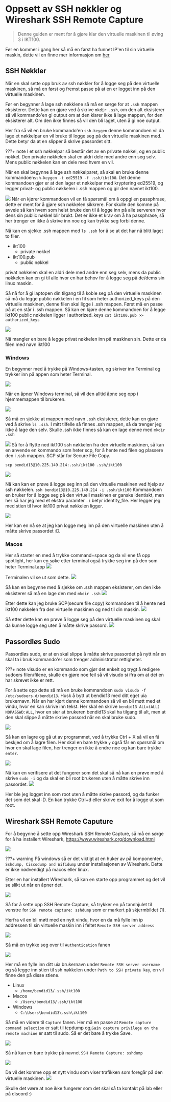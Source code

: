 # Oppsett av SSH nøkkler og Wireshark SSH Remote Capture
> Denne guiden er ment for å gjøre klar den virtuelle maskinen til øving 3 i IKT100.

Før en kommer i gang her så må en først ha funnet IP'en til sin virtuelle maskin, dette vil en finne mer informasjon om [her](../vm.md)


## SSH Nøkkler
Når en skal sette opp bruk av ssh nøkkler for å logge seg på den virtuelle maskinen, så må en først og fremst passe på at en er logget inn på den virtuelle maskinen.

Før en begynner å lage ssh nøkklene så må en sørge for at ``.ssh`` mappen eksisterer. Dette kan en gjøre ved å skrive ``mkdir .ssh``, om den alt eksisterer så vil kommando'en gi output om at den klarer ikke å lage mappen, for den eksisterer alt. Om den ikke finnes så vil den bli laget, uten å gi noe output.

Her fra så vil en bruke kommando'en ``ssh-keygen`` denne kommandoen vil da lage et nøkkelpar en vil bruke til logge seg på den virtuelle maskinen med. Dette betyr da at en slipper å skrive passordet sitt.

???+ note
    I et ssh nøkkelpar så består det av en private nøkkel, og en public nøkkel. Den private nøkkelen skal en aldri dele med andre enn seg selv. Mens public nøkkelen kan en dele med hvem en vil.

Når en skal begynne å lage ssh nøkkelparet, så skal en bruke denne kommandoen``ssh-keygen -t ed25519 -f .ssh/ikt100``.
Det denne kommandoen gjør er at den lager et nøkkelpar med kryptering ed25519, og legger privat- og public nøkkelen i .ssh mappen og gir den navnet ikt100.

![](./assets/2024-09-25-15-06-02.png)
Når en kjører kommandoen vil en få spørsmål om å oppgi en passphrase, dette er ment for å gjøre ssh nøkkelen sikkrere. For skulle den komme på avveie så kan hvem som helst bruke den til å logge inn på alle serveren hvor dens sin public nøkkel blir brukt. Det er ikke et krav om å ha passphrase, så her trenger en ikke å skrive inn noe og kan trykke seg forbi denne.

Nå kan en sjekke .ssh mappen med ``ls .ssh`` for å se at det har nå blitt laget to filer.

- ikt100
    - private nøkkel
- ikt100.pub
    - public nøkkel

privat nøkkelen skal en aldri dele med andre enn seg selv, mens da public nøkkelen kan en gi til alle hvor en har behov for å logge seg på de/dems sin linux maskin.

Så nå for å gi laptopen din tilgang til å koble seg på den virtuelle maskinen så må du legge public nøkkelen i en fil som heter authorized_keys på den virtuelle maskinen, denne filen skal ligge i .ssh mappen. Først må en passe på at en står i .ssh mappen. Så kan en kjøre denne kommandoen for å legge ikt100 public nøkkelen ligger i authorized_keys  ``cat ikt100.pub >> authorized_keys``

![](./assets/2024-09-25-15-43-55.png)

Nå mangler en bare å legge privat nøkkelen inn på maskinen sin. Dette er da filen med navn ikt100

### Windows
En begynner med å trykke på Windows-tasten, og skriver inn Terminal og trykker inn på appen som heter Terminal.

![](./assets/2024-09-26-11-08-51.png)

Når en åpner Windows terminal, så vil den alltid åpne seg opp i hjemmemappen til brukeren.

![](./assets/2024-09-26-11-11-15.png)

Så må en sjekke at mappen med navn ``.ssh`` eksisterer, dette kan en gjøre ved å skrive ``ls .ssh``. I mitt tilfelle så finnes .ssh mappen, så da trenger jeg ikke å lage den selv. Skulle .ssh ikke finnes så kan en lage denne med ``mkdir .ssh``

![](./assets/2024-09-26-11-13-46.png)
Så for å flytte ned ikt100 ssh nøkkelen fra den virtuelle maskinen, så kan en anvende en kommando som heter scp, for å hente ned filen og plassere den i .ssh mappen. SCP står for Secure File Copy.

``scp bendid13@10.225.149.214:.ssh/ikt100 .ssh/ikt100``

![](./assets/2024-09-26-14-18-56.png)

Nå kan kan en prøve å logge seg inn på den virtuelle maskinen ved hjelp av ssh nøkkelen. ``ssh bendid13@10.225.149.214 -i .ssh/ikt100``
Kommandoen en bruker for å logge seg på den virtuell maskinen er ganske identiskt, men her så har jeg med et ekstra paramter ``-i`` betyr identity_file.  Her legger jeg med stien til hvor ikt100 privat nøkkelen ligger.

![](./assets/2024-09-26-14-25-19.png)

Her kan en nå se at jeg kan logge meg inn på den virtuelle maskinen uten å måtte skrive passordet :D.

### Macos

Her så starter en med å trykke command+space og da vil ene få opp spotlight, her kan en søke etter terminal også trykke seg inn på den som heter Terminal.app
![](./assets/2024-09-26-14-53-53.png)

Terminalen vil se ut som dette.
![](./assets/2024-09-26-14-54-50.png)

Så kan en begynne med å sjekke om .ssh mappen eksisterer, om den ikke eksisterer så må en lage den med ``mkdir .ssh``
![](./assets/2024-09-26-14-56-40.png)

Etter dette kan jeg bruke SCP(secure file copy) kommandoen til å hente ned ikt100 nøkkelen fra den virtuelle maskinen og ned til din maskin.
![](./assets/2024-09-26-15-06-37.png)


Så etter dette kan en prøve å logge seg på den virtuelle maskinen og skal da kunne logge seg uten å måtte skrive passord.
![](./assets/2024-09-26-15-21-26.png)

## Passordløs Sudo

Passordløs sudo, er at en skal slippe å måtte skrive passordet på nytt når en skal ta i bruk kommando'er som trenger administrator rettigheter.

???+ note
    visudo er en kommando som gjør det enkelt og trygt å redigere sudoers filen/filene, skulle en gjøre noe feil så vil visudo si ifra om at det en har skrevet ikke er rett.

For å sette opp dette så må en bruke kommandoen ``sudo visudo -f /etc/sudoers.d/bendid13``. Husk å bytt ut bendid13 med ditt eget uia brukernavn. Når en har kjørt denne kommandoen så vil en bli møtt med et vindu, hvor en kan skrive inn tekst. Her skal en skrive ``bendid13 ALL=(ALL) NOPASSWD:ALL``, hvor en sier at brukeren bendid13 skal ha tilgang til alt, men at den skal slippe å måtte skrive passord når en skal bruke sudo.

![](./assets/2024-09-26-13-12-59.png)

Så kan en lagre og gå ut av programmet, ved å trykke Ctrl + X så vil en få beskjed om å lagre filen. Her skal en bare trykke ``y`` også får en spørsmål om hvor en skal lage filen, her trenger en ikke å endre noe og kan bare trykke ``enter``.

![](./assets/2024-09-26-13-18-43.png)

Nå kan en verifisere at det fungerer som det skal så nå kan en prøve med å skrive ``sudo -i`` og da skal en bli root brukeren uten å måtte skrive inn passordet. 
![](./assets/2024-09-26-13-21-36.png)

Her ble jeg logget inn som root uten å måtte skrive passord, og da funker det som det skal :D. En kan trykke Ctrl+d eller skrive exit for å logge ut som root.


## Wireshark SSH Remote Caputure

For å begynne å sette opp Wireshark SSH Remote Capture, så må en sørge for å ha installert Wireshark, https://www.wireshark.org/download.html

![](./assets/2024-09-25-16-05-33.png)

???+ warning
    På windows så er det viktigt at en huker av på komponenten, ``Sshdump, Ciscodump and Wifidump`` under installasjonen av Wireshark. Dette er ikke nødvendigt på macos eller linux.

Etter en har installert Wireshark, så kan en starte opp programmet og det vil se slikt ut når en åpner det.

![](./assets/2024-09-25-16-09-43.png)

Så for å sette opp SSH Remote Capture, så trykker en på tannhjulet til venstre for ``SSH remote capture: sshdump`` som er markert på skjermbildet (1).

Herfra vil en bli møtt med en nytt vindu, hvor en da må fylle inn ip addressen til sin virtuelle maskin inn i feltet ``Remote SSH server address``


![](./assets/2024-09-25-16-21-36.png)

Så må en trykke seg over til ``Authentication`` fanen

![](./assets/2024-09-25-16-23-51.png)

Her må en fylle inn ditt uia brukernavn under ``Remote SSH server username`` og så legge inn stien til ssh nøkkelen under ``Path to SSH private key``, en vil finne den på disse stiene.

- Linux
    - ``/home/bendid13/.ssh/ikt100``
- Macos
    - ``/Users/bendid13/.ssh/ikt100``
- Windows
    - ``C:\Users\bendid13\.ssh\ikt100``

Så må en videre til ``Capture`` fanen.
Her må en passe at ``Remote capture command selection`` er satt til tcpdump og,``Gain capture privilege on the remote machine`` er satt til sudo.
 Så er det bare å trykke Save.

![](./assets/2024-09-25-16-50-19.png)


Så nå kan en bare trykke på navnet ``SSH Remote Capture: sshdump``

![](./assets/2024-09-25-16-52-07.png)

Da vil det komme opp et nytt vindu som viser trafikken som foregår på den virtuelle maskinen.
![](./assets/2024-09-26-15-24-11.png)


Skulle det være at noe ikke fungerer som det skal så ta kontakt på lab eller på discord :)